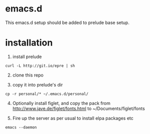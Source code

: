 # emacs.d

This emacs.d setup should be added to prelude base setup.

# installation

1. install prelude

```
curl -L http://git.io/epre | sh
```

2. clone this repo

3. copy it into prelude's dir

```
cp -r personal/* ~/.emacs.d/personal/
```

4. Optionally install figlet, and copy the pack from http://www.jave.de/figlet/fonts.html to ~/Documents/figlet/fonts

5. Fire up the server as per usual to install elpa packages etc

```
emacs --daemon
```
